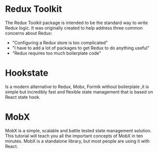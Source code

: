 # Redux Toolkit
The Redux Toolkit package is intended to be the standard way to write Redux logic. It was originally created to help address three common concerns about Redux:

- "Configuring a Redux store is too complicated"
- "I have to add a lot of packages to get Redux to do anything useful"
- "Redux requires too much boilerplate code"

# Hookstate 
Is a modern alternative to Redux, Mobx, Formik without boilerplate ,it is simple but incredibly fast and flexible state management that is based on React state hook.

# MobX
MobX is a simple, scalable and battle tested state management solution. This tutorial will teach you all the important concepts of MobX in ten minutes. MobX is a standalone library, but most people are using it with React.
